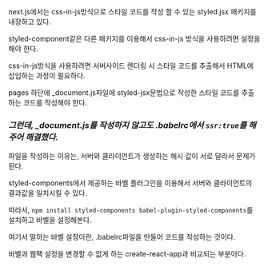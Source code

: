 next.js에서는 css-in-js방식으로 스타일 코드를 작성 할 수 있는 styled.jsx 패키지를 내장하고 있다.

styled-component같은 다른 패키지를 이용해서 css-in-js 방식을 사용하려면 설정을 해야 한다.

css-in-js방식을 사용하려면 서버사이드 렌더링 시 스타일 코드를 추출해서 HTML에 삽입하는 과정이 필요하다.

pages 하단에 \_document.js파일에 styled-jsx문법으로 작성한 스타일 코드를 추출하는 코드를 작성해야 한다.

### _그런데, \_document.js를 작성하지 않고도 .babelrc에서 `ssr:true`를 해주어 해결했다._

파일을 작성하는 이유는, 서버와 클라이언트가 생성하는 해시 값이 서로 달라서 문제가 된다.

styled-components에서 제공하는 바벨 플러그인을 이용해서 서버와 클라이언트의 결과값을 일치시킬 수 있다.

따라서, `npm install styled-components babel-plugin-styled-components`를 설치하고 바벨을 설정해본다.

여기서 말하는 바벨 설정이란, .babelrc파일을 만들어 코드를 작성하는 것이다.

바벨과 웹팩 설정을 변경할 수 없게 하는 create-react-app과 비교되는 부분이다.
